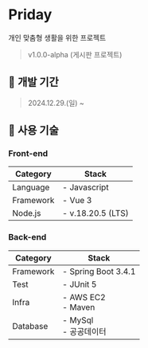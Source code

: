 # Priday
개인 맞춤형 생활을 위한 프로젝트
> v1.0.0-alpha (게시판 프로젝트)


## 📆 개발 기간
> 2024.12.29.(일) ~


## 🔧 사용 기술
### Front-end
| Category          | Stack                                                                           |
| ----------------- | ------------------------------------------------------------------------------- |
| Language          | - Javascript                                                                    |
| Framework         | - Vue 3                                                                         |
| Node.js           | - v.18.20.5 (LTS)                                                               |

### Back-end
| Category          | Stack                                                                           |
| ----------------- | ------------------------------------------------------------------------------- |
| Framework         | - Spring Boot 3.4.1                                                             |
| Test              | - JUnit 5                                                                       |
| Infra             | - AWS EC2 <br>- Maven <br>                                                      |
| Database          | - MySql <br>- 공공데이터                                                         |
